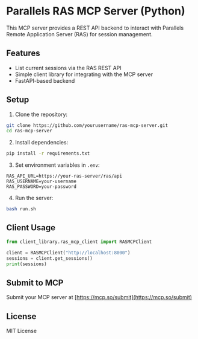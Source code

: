 # Parallels RAS MCP Server (Python)

This MCP server provides a REST API backend to interact with Parallels Remote Application Server (RAS) for session management.

## Features
- List current sessions via the RAS REST API
- Simple client library for integrating with the MCP server
- FastAPI-based backend

## Setup

1. Clone the repository:
```bash
git clone https://github.com/yourusername/ras-mcp-server.git
cd ras-mcp-server
```

2. Install dependencies:
```bash
pip install -r requirements.txt
```

3. Set environment variables in `.env`:
```env
RAS_API_URL=https://your-ras-server/ras/api
RAS_USERNAME=your-username
RAS_PASSWORD=your-password
```

4. Run the server:
```bash
bash run.sh
```

## Client Usage
```python
from client_library.ras_mcp_client import RASMCPClient

client = RASMCPClient("http://localhost:8000")
sessions = client.get_sessions()
print(sessions)
```

## Submit to MCP
Submit your MCP server at [https://mcp.so/submit](https://mcp.so/submit)

## License
MIT License
